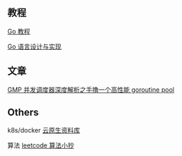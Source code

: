 ## 教程
[Go 教程](https://go.timpaik.top/directory.html)

[Go 语言设计与实现](https://draveness.me/golang/)

## 文章
[GMP 并发调度器深度解析之手撸一个高性能 goroutine pool](https://taohuawu.club/archives/high-performance-implementation-of-goroutine-pool)

## Others
k8s/docker [云原生资料库](https://lib.jimmysong.io/)

算法 [leetcode 算法小抄](https://labuladong.github.io/algo/)

